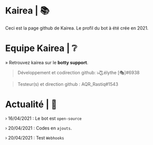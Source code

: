 # Kairea | 📚
Ceci est la page github de Kairea.
Le profil du bot à été crée en 2021.


# Equipe Kairea | ❔

» Retrouvez kairea sur le **botty support**.

> Développement et codirection github:
๖̶ζ͜͡Lélythe [🎭]#6938

> Testeur(s) et direction github :
AQR_Rastiq#1543

# Actualité | 📰
› 16/04/2021 : Le bot est `open-source`

› 20/04/2021 : Codes en `ajouts`.

› 20/04/2021 : Test `Webhooks`
